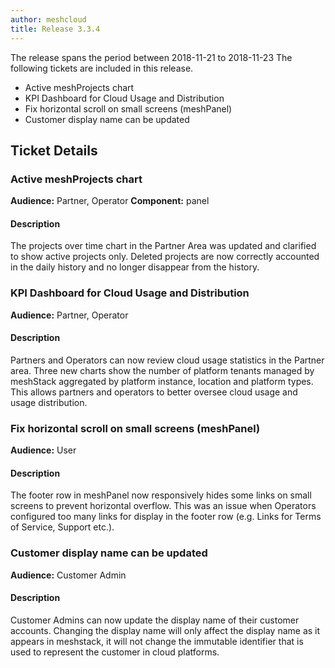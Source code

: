 ```yaml
---
author: meshcloud
title: Release 3.3.4
---
```


The release spans the period between 2018-11-21 to 2018-11-23
The following tickets are included in this release.
* Active meshProjects chart
* KPI Dashboard for Cloud Usage and Distribution
* Fix horizontal scroll on small screens (meshPanel)
* Customer display name can be updated
<!--truncate-->

## Ticket Details
### Active meshProjects chart
**Audience:** Partner, Operator **Component:** panel

#### Description
The projects over time chart in the Partner Area was updated and clarified to show active projects only.
Deleted projects are now correctly accounted in the daily history and no longer disappear from the history.

### KPI Dashboard for Cloud Usage and Distribution
**Audience:** Partner, Operator

#### Description
Partners and Operators can now review cloud usage statistics in the Partner area.
Three new charts show the number of platform tenants managed by meshStack aggregated by platform instance, location 
and platform types. This allows partners and operators to better oversee cloud usage and usage distribution.

### Fix horizontal scroll on small screens (meshPanel)
**Audience:** User

#### Description
The footer row in meshPanel now responsively hides some links on small screens to prevent horizontal overflow.
This was an issue when Operators configured too many links for display in the footer row (e.g. Links for 
Terms of Service, Support etc.).

### Customer display name can be updated
**Audience:** Customer Admin

#### Description
Customer Admins can now update the display name of their customer accounts. Changing the display name will only affect the display name as it appears in meshstack, it will not change the immutable identifier that is used to represent the customer in cloud platforms.

